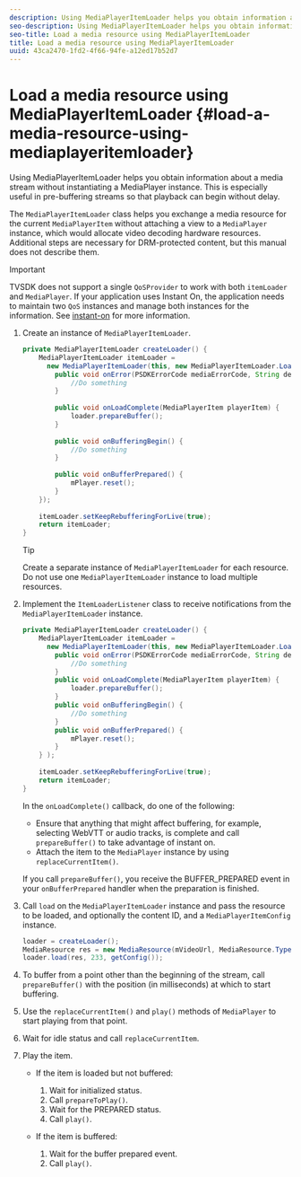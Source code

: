 ```yaml
---
description: Using MediaPlayerItemLoader helps you obtain information about a media stream without instantiating a MediaPlayer instance. This is especially useful in pre-buffering streams so that playback can begin without delay.
seo-description: Using MediaPlayerItemLoader helps you obtain information about a media stream without instantiating a MediaPlayer instance. This is especially useful in pre-buffering streams so that playback can begin without delay.
seo-title: Load a media resource using MediaPlayerItemLoader
title: Load a media resource using MediaPlayerItemLoader
uuid: 43ca2470-1fd2-4f66-94fe-a12ed17b52d7
---
```


# Load a media resource using MediaPlayerItemLoader {#load-a-media-resource-using-mediaplayeritemloader}

Using MediaPlayerItemLoader helps you obtain information about a media stream without instantiating a MediaPlayer instance. This is especially useful in pre-buffering streams so that playback can begin without delay.

The `MediaPlayerItemLoader` class helps you exchange a media resource for the current `MediaPlayerItem` without attaching a view to a `MediaPlayer` instance, which would allocate video decoding hardware resources. Additional steps are necessary for DRM-protected content, but this manual does not describe them.

>[!IMPORTANT]
>
>TVSDK does not support a single `QoSProvider` to work with both `itemLoader` and `MediaPlayer`. If your application uses Instant On, the application needs to maintain two `QoS` instances and manage both instances for the information. See  [instant-on](../../android-2.7-content-playback-options-android2/buffering-configuration/android-2.7-instant-on.md)  for more information.

1. Create an instance of `MediaPlayerItemLoader`.

   ```java
   private MediaPlayerItemLoader createLoader() { 
       MediaPlayerItemLoader itemLoader =   
         new MediaPlayerItemLoader(this, new MediaPlayerItemLoader.LoaderListener() { 
           public void onError(PSDKErrorCode mediaErrorCode, String description) { 
               //Do something 
           } 
    
           public void onLoadComplete(MediaPlayerItem playerItem) { 
               loader.prepareBuffer(); 
           } 
    
           public void onBufferingBegin() { 
               //Do something 
           } 
    
           public void onBufferPrepared() { 
               mPlayer.reset(); 
           }  
       }); 
    
       itemLoader.setKeepRebufferingForLive(true); 
       return itemLoader; 
   } 
   
   ```

   >[!TIP]
   >
   >Create a separate instance of `MediaPlayerItemLoader` for each resource. Do not use one `MediaPlayerItemLoader` instance to load multiple resources.

1. Implement the `ItemLoaderListener` class to receive notifications from the `MediaPlayerItemLoader` instance.

   ```java
   private MediaPlayerItemLoader createLoader() { 
       MediaPlayerItemLoader itemLoader =   
         new MediaPlayerItemLoader(this, new MediaPlayerItemLoader.LoaderListener() { 
           public void onError(PSDKErrorCode mediaErrorCode, String description) { 
               //Do something 
           } 
           public void onLoadComplete(MediaPlayerItem playerItem) { 
               loader.prepareBuffer(); 
           } 
           public void onBufferingBegin() { 
               //Do something 
           } 
           public void onBufferPrepared() { 
               mPlayer.reset(); 
           }  
       } ); 
     
       itemLoader.setKeepRebufferingForLive(true); 
       return itemLoader; 
   }
   ```

   In the `onLoadComplete()` callback, do one of the following:

    * Ensure that anything that might affect buffering, for example, selecting WebVTT or audio tracks, is complete and call `prepareBuffer()` to take advantage of instant on. 
    * Attach the item to the `MediaPlayer` instance by using `replaceCurrentItem()`.

    If you call `prepareBuffer()`, you receive the BUFFER_PREPARED event in your `onBufferPrepared` handler when the preparation is finished. 

1. Call `load` on the `MediaPlayerItemLoader` instance and pass the resource to be loaded, and optionally the content ID, and a `MediaPlayerItemConfig` instance.

   ```java
   loader = createLoader(); 
   MediaResource res = new MediaResource(mVideoUrl, MediaResource.Type.HLS, metadata); 
   loader.load(res, 233, getConfig());
   ```

1. To buffer from a point other than the beginning of the stream, call `prepareBuffer()` with the position (in milliseconds) at which to start buffering.
1. Use the `replaceCurrentItem()` and `play()` methods of `MediaPlayer` to start playing from that point.
1. Wait for idle status and call `replaceCurrentItem`.
1. Play the item.

    * If the item is loaded but not buffered:

        1. Wait for initialized status. 
        1. Call `prepareToPlay()`. 
        1. Wait for the PREPARED status. 
        1. Call `play()`.

    * If the item is buffered:

        1. Wait for the buffer prepared event. 
        1. Call `play()`.